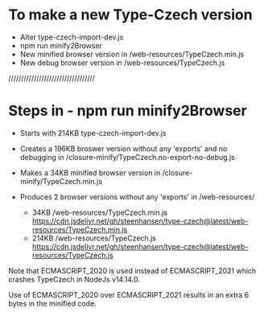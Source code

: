 

# To make a new Type-Czech version
 - Alter type-czech-import-dev.js
 - npm run minify2Browser
 - New minified browser version in /web-resources/TypeCzech.min.js
 - New    debug browser version in /web-resources/TypeCzech.js




//////////////////////////////////

# Steps in - npm run minify2Browser
 - Starts with 214KB type-czech-import-dev.js
 - Creates a 196KB broswer version without any 'exports' and no debugging in /closure-minify/TypeCzech.no-export-no-debug.js
 - Makes a 34KB minified browser version in /closure-minify/TypeCzech.min.js

 - Produces 2 browser versions without any 'exports' in /web-resources/
   - 34KB /web-resources/TypeCzech.min.js  
      https://cdn.jsdelivr.net/gh/steenhansen/type-czech@latest/web-resources/TypeCzech.min.js
   - 214KB /web-resources/TypeCzech.js  
      https://cdn.jsdelivr.net/gh/steenhansen/type-czech@latest/web-resources/TypeCzech.js

Note that ECMASCRIPT_2020 is used instead of ECMASCRIPT_2021 which crashes TypeCzech in NodeJs v14.14.0.

Use of ECMASCRIPT_2020 over ECMASCRIPT_2021 results in an extra 6 bytes in the minified code.





